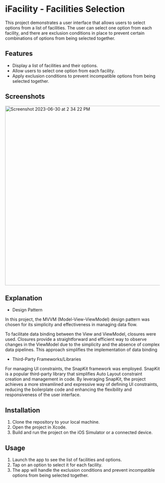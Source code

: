 
# iFacility - Facilities Selection

This project demonstrates a user interface that allows users to select options from a list of facilities. The user can select one option from each facility, and there are exclusion conditions in place to prevent certain combinations of options from being selected together.

## Features

- Display a list of facilities and their options.
- Allow users to select one option from each facility.
- Apply exclusion conditions to prevent incompatible options from being selected together.

## Screenshots 

<img width="586" alt="Screenshot 2023-06-30 at 2 34 22 PM" src="https://github.com/jameelshehadeh/iFacility/assets/24472126/108c42bb-50cb-4fbb-b3c4-46be15769f4f">

## Explanation 

- Design Pattern

In this project, the MVVM (Model-View-ViewModel) design pattern was chosen for its simplicity and effectiveness in managing data flow.

To facilitate data binding between the View and ViewModel, closures were used. Closures provide a straightforward and efficient way to observe changes in the ViewModel due to the simplicity and the absence of complex data pipelines. This approach simplifies the implementation of data binding

- Third-Party Frameworks/Libraries

For managing UI constraints, the SnapKit framework was employed. SnapKit is a popular third-party library that simplifies Auto Layout constraint creation and management in code. By leveraging SnapKit, the project achieves a more streamlined and expressive way of defining UI constraints, reducing the boilerplate code and enhancing the flexibility and responsiveness of the user interface.


## Installation

1. Clone the repository to your local machine.
2. Open the project in Xcode.
3. Build and run the project on the iOS Simulator or a connected device.

## Usage

1. Launch the app to see the list of facilities and options.
2. Tap on an option to select it for each facility.
3. The app will handle the exclusion conditions and prevent incompatible options from being selected together.

